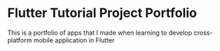 # Flutter Tutorial Project Portfolio
This is a portfolio of apps that I made when learning to develop cross-platform mobile application in Flutter
